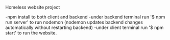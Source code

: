 Homeless website project

-npm install to both client and backend
-under backend terminal run '$ npm run server' to run nodemon (nodemon updates backend changes automatically without restarting backend)
-under client terminal run '$ npm start' to run the website.

